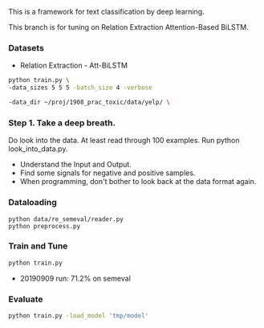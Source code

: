 This is a framework for text classification by deep learning.

This branch is for tuning on Relation Extraction Attention-Based BiLSTM.
### Datasets
- Relation Extraction - Att-BiLSTM

```bash
python train.py \
-data_sizes 5 5 5 -batch_size 4 -verbose

-data_dir ~/proj/1908_prac_toxic/data/yelp/ \

```


### Step 1. Take a deep breath.

Do look into the data. At least read through 100 examples. Run python look_into_data.py.

- Understand the Input and Output.
- Find some signals for negative and positive samples.
- When programming, don't bother to look back at the data format again.

### Dataloading
```
python data/re_semeval/reader.py
python preprocess.py
```

### Train and Tune
```bash
python train.py
```
- 20190909 run: 71.2% on semeval

### Evaluate
```bash
python train.py -load_model 'tmp/model'
```


